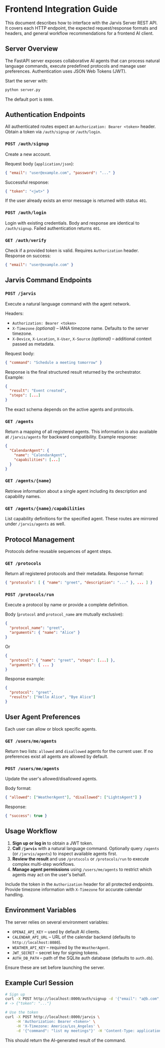 # Frontend Integration Guide

This document describes how to interface with the Jarvis Server REST API. It covers each HTTP endpoint, the expected request/response formats and headers, and general workflow recommendations for a frontend AI client.

## Server Overview

The FastAPI server exposes collaborative AI agents that can process natural language commands, execute predefined protocols and manage user preferences. Authentication uses JSON Web Tokens (JWT).

Start the server with:

```bash
python server.py
```

The default port is `8000`.

## Authentication Endpoints

All authenticated routes expect an `Authorization: Bearer <token>` header. Obtain a token via `/auth/signup` or `/auth/login`.

### `POST /auth/signup`
Create a new account.

Request body (`application/json`):
```json
{ "email": "user@example.com", "password": "..." }
```

Successful response:
```json
{ "token": "<jwt>" }
```
If the user already exists an error message is returned with status `401`.

### `POST /auth/login`
Login with existing credentials.
Body and response are identical to `/auth/signup`.
Failed authentication returns `401`.

### `GET /auth/verify`
Check if a provided token is valid.
Requires `Authorization` header. Response on success:
```json
{ "email": "user@example.com" }
```

## Jarvis Command Endpoints

### `POST /jarvis`
Execute a natural language command with the agent network.

Headers:
- `Authorization: Bearer <token>`
- `X-Timezone` *(optional)* – IANA timezone name. Defaults to the server timezone.
- `X-Device`, `X-Location`, `X-User`, `X-Source` *(optional)* – additional context passed as metadata.

Request body:
```json
{ "command": "Schedule a meeting tomorrow" }
```

Response is the final structured result returned by the orchestrator. Example:
```json
{
  "result": "Event created",
  "steps": [...]
}
```
The exact schema depends on the active agents and protocols.

### `GET /agents`
Return a mapping of all registered agents. This information is also available at
`/jarvis/agents` for backward compatibility.
Example response:
```json
{
  "CalendarAgent": {
    "name": "CalendarAgent",
    "capabilities": [...]
  }
}
```

### `GET /agents/{name}`
Retrieve information about a single agent including its description and
capability names.

### `GET /agents/{name}/capabilities`
List capability definitions for the specified agent.
These routes are mirrored under `/jarvis/agents` as well.

## Protocol Management

Protocols define reusable sequences of agent steps.

### `GET /protocols`
Return all registered protocols and their metadata.
Response format:
```json
{ "protocols": [ { "name": "greet", "description": "..." }, ... ] }
```

### `POST /protocols/run`
Execute a protocol by name or provide a complete definition.

Body (`protocol` and `protocol_name` are mutually exclusive):
```json
{
  "protocol_name": "greet",
  "arguments": { "name": "Alice" }
}
```
Or
```json
{
  "protocol": { "name": "greet", "steps": [...] },
  "arguments": { ... }
}
```

Response example:
```json
{
  "protocol": "greet",
  "results": ["Hello Alice", "Bye Alice"]
}
```

## User Agent Preferences

Each user can allow or block specific agents.

### `GET /users/me/agents`
Return two lists: `allowed` and `disallowed` agents for the current user. If no preferences exist all agents are allowed by default.

### `POST /users/me/agents`
Update the user's allowed/disallowed agents.

Body format:
```json
{ "allowed": ["WeatherAgent"], "disallowed": ["LightsAgent"] }
```

Response:
```json
{ "success": true }
```

## Usage Workflow
1. **Sign up or log in** to obtain a JWT token.
2. **Call `/jarvis`** with a natural language command. Optionally query `/agents` (or `/jarvis/agents`) to inspect available agents first.
3. **Review the result** and use `/protocols` or `/protocols/run` to execute complex multi-step workflows.
4. **Manage agent permissions** using `/users/me/agents` to restrict which agents may act on the user's behalf.

Include the token in the `Authorization` header for all protected endpoints. Provide timezone information with `X-Timezone` for accurate calendar handling.

## Environment Variables

The server relies on several environment variables:
- `OPENAI_API_KEY` – used by default AI clients.
- `CALENDAR_API_URL` – URL of the calendar backend (defaults to `http://localhost:8080`).
- `WEATHER_API_KEY` – required by the `WeatherAgent`.
- `JWT_SECRET` – secret key for signing tokens.
- `AUTH_DB_PATH` – path of the SQLite auth database (defaults to `auth.db`).

Ensure these are set before launching the server.

## Example Curl Session
```bash
# Sign up
curl -X POST http://localhost:8000/auth/signup -d '{"email": "a@b.com", "password": "pass"}' -H 'Content-Type: application/json'
# -> {"token": "..."}

# Use the token
curl -X POST http://localhost:8000/jarvis \
     -H 'Authorization: Bearer <token>' \
     -H 'X-Timezone: America/Los_Angeles' \
     -d '{"command": "list my meetings"}' -H 'Content-Type: application/json'
```
This should return the AI-generated result of the command.

